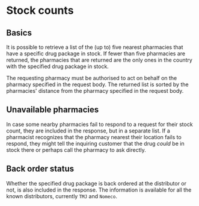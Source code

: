# Stock counts

## Basics

It is possible to retrieve a list of the (up to) five nearest pharmacies that have a specific drug package in stock.
If fewer than five pharmacies are returned, the pharmacies that are returned are the only ones in the country with the
specified drug package in stock.

The requesting pharmacy must be authorised to act on behalf on the pharmacy specified in the request body. 
The returned list is sorted by the pharmacies' distance from the pharmacy specified in the request body. 

## Unavailable pharmacies

In case some nearby pharmacies fail to respond to a request for their stock count, they are included in the response, but 
in a separate list. If a pharmacist recognizes that the pharmacy nearest their location fails to respond, they might
tell the inquiring customer that the drug _could_ be in stock there or perhaps call the pharmacy to ask directly.

## Back order status
Whether the specified drug package is back ordered at the distributor or not, is also included in the response. 
The information is available for all the known distributors, currently `TMJ` and `Nomeco`.